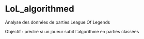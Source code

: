 # LoL_algorithmed

Analyse des données de parties League Of Legends 

Objectif : prédire si un joueur subit l'algorithme en parties classées
